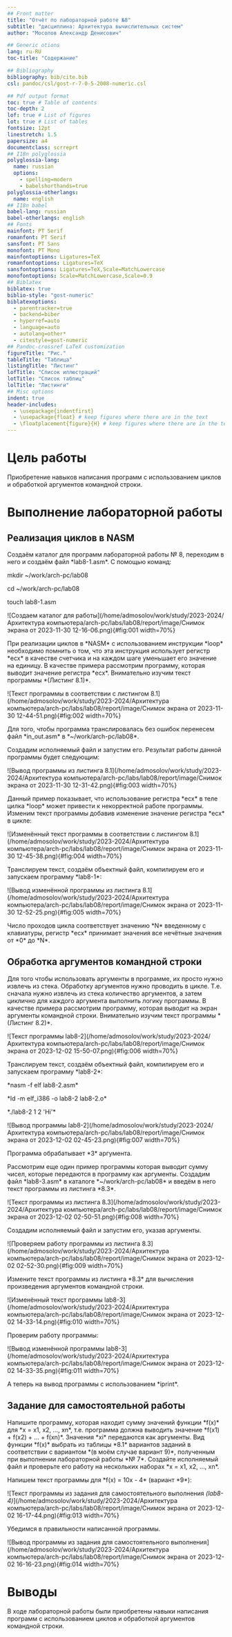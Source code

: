 ```yaml
---
## Front matter
title: "Отчёт по лабораторной работе №8"
subtitle: "дисциплина: Архитектура вычислительных систем"
author: "Мосолов Александр Денисович"

## Generic otions
lang: ru-RU
toc-title: "Содержание"

## Bibliography
bibliography: bib/cite.bib
csl: pandoc/csl/gost-r-7-0-5-2008-numeric.csl

## Pdf output format
toc: true # Table of contents
toc-depth: 2
lof: true # List of figures
lot: true # List of tables
fontsize: 12pt
linestretch: 1.5
papersize: a4
documentclass: scrreprt
## I18n polyglossia
polyglossia-lang:
  name: russian
  options:
	- spelling=modern
	- babelshorthands=true
polyglossia-otherlangs:
  name: english
## I18n babel
babel-lang: russian
babel-otherlangs: english
## Fonts
mainfont: PT Serif
romanfont: PT Serif
sansfont: PT Sans
monofont: PT Mono
mainfontoptions: Ligatures=TeX
romanfontoptions: Ligatures=TeX
sansfontoptions: Ligatures=TeX,Scale=MatchLowercase
monofontoptions: Scale=MatchLowercase,Scale=0.9
## Biblatex
biblatex: true
biblio-style: "gost-numeric"
biblatexoptions:
  - parentracker=true
  - backend=biber
  - hyperref=auto
  - language=auto
  - autolang=other*
  - citestyle=gost-numeric
## Pandoc-crossref LaTeX customization
figureTitle: "Рис."
tableTitle: "Таблица"
listingTitle: "Листинг"
lofTitle: "Список иллюстраций"
lotTitle: "Список таблиц"
lolTitle: "Листинги"
## Misc options
indent: true
header-includes:
  - \usepackage{indentfirst}
  - \usepackage{float} # keep figures where there are in the text
  - \floatplacement{figure}{H} # keep figures where there are in the text
---
```


# Цель работы

<p>Приобретение навыков написания программ с использованием циклов и обработкой аргументов командной строки.</p>

# Выполнение лабораторной работы

## Реализация циклов в NASM

<p>Создаём каталог для программ лабораторной работы № 8, переходим в него и
создаём файл *lab8-1.asm*. С помощью команд:</p>

<p>mkdir ~/work/arch-pc/lab08</p>
<p>cd ~/work/arch-pc/lab08</p>
<p>touch lab8-1.asm</p>

![Создаем каталог для работы](/home/admosolov/work/study/2023-2024/Архитектура компьютера/arch-pc/labs/lab08/report/image/Снимок экрана от 2023-11-30 12-16-06.png){#fig:001 width=70%}

<p>При реализации циклов в *NASM* с использованием инструкции *loop* необходимо помнить о том, что эта инструкция использует регистр *ecx* в качестве счетчика и на каждом шаге уменьшает его значение на единицу. В качестве примера рассмотрим программу, которая выводит значение регистра *ecx*. Внимательно изучим текст программы *(Листинг 8.1)*.</p>

![Текст программы в соответствии с листингом 8.1](/home/admosolov/work/study/2023-2024/Архитектура компьютера/arch-pc/labs/lab08/report/image/Снимок экрана от 2023-11-30 12-44-51.png){#fig:002 width=70%}

<p>Для того, чтобы программа транслировалась без ошибок перенесем файл *in_out.asm* в *~/work/arch-pc/lab08*.</p>
<p>Создадим исполняемый файл и запустим его. Результат работы данной программы будет следующим:</p>

![Вывод программы из листинга 8.1](/home/admosolov/work/study/2023-2024/Архитектура компьютера/arch-pc/labs/lab08/report/image/Снимок экрана от 2023-11-30 12-31-42.png){#fig:003 width=70%}

<p>Данный пример показывает, что использование регистра *ecx* в теле цилка *loop* может привести к некорректной работе программы. Изменим текст программы добавив изменение значение регистра *ecx* в цикле:</p>

![Изменённый текст программы в соответствии с листингом 8.1](/home/admosolov/work/study/2023-2024/Архитектура компьютера/arch-pc/labs/lab08/report/image/Снимок экрана от 2023-11-30 12-45-38.png){#fig:004 width=70%}

<p>Транслируем текст, создаём объектный файл, компилируем его и запускаем программу *lab8-1*:</p>

![Вывод изменённой программы из листинга 8.1](/home/admosolov/work/study/2023-2024/Архитектура компьютера/arch-pc/labs/lab08/report/image/Снимок экрана от 2023-11-30 12-52-25.png){#fig:005 width=70%}

<p>Число проходов цикла соответствует значению *N* введенному с клавиатуры, регистр *ecx* принимает значения все нечётные значения от *0* до *N*.</p>

## Обработка аргументов командной строки

<p>Для того чтобы использовать аргументы в программе, их просто нужно
извлечь из стека. Обработку аргументов нужно проводить в цикле. Т.е. сначала нужно извлечь из стека количество аргументов, а затем циклично для каждого аргумента выполнить логику программы. В качестве примера рассмотрим программу, которая выводит на экран аргументы командной строки. Внимательно изучим текст программы *(Листинг 8.2)*.</p>

![Текст программы lab8-2](/home/admosolov/work/study/2023-2024/Архитектура компьютера/arch-pc/labs/lab08/report/image/Снимок экрана от 2023-12-02 15-50-07.png){#fig:006 width=70%}

<p>Транслируем текст, создаём объектный файл, компилируем его и запускаем программу *lab8-2*:</p>
<p>*nasm -f elf lab8-2.asm*</p>
<p>*ld -m elf_i386 -o lab8-2 lab8-2.o*</p>
<p>*./lab8-2 1 2 'Hi'*</p>

![Вывод программы lab8-2](/home/admosolov/work/study/2023-2024/Архитектура компьютера/arch-pc/labs/lab08/report/image/Снимок экрана от 2023-12-02 02-45-23.png){#fig:007 width=70%}

<p>Программа обрабатывает *3* аргумента.</p>

<p>Рассмотрим еще один пример программы которая выводит сумму чисел, которые передаются в программу как аргументы. Создадим файл *lab8-3.asm* в каталоге *~/work/arch-pc/lab08* и введём в него текст программы из листинга *8.3*.</p>

![Текст программы из листинга 8.3](/home/admosolov/work/study/2023-2024/Архитектура компьютера/arch-pc/labs/lab08/report/image/Снимок экрана от 2023-12-02 02-50-51.png){#fig:008 width=70%}

<p>Создадим исполняемый файл и запустим его, указав аргументы.</p>

![Проверяем работу программы из листинга 8.3](/home/admosolov/work/study/2023-2024/Архитектура компьютера/arch-pc/labs/lab08/report/image/Снимок экрана от 2023-12-02 02-52-30.png){#fig:009 width=70%}

<p>Измените текст программы из листинга *8.3* для вычисления произведения аргументов командной строки.</p>

![Изменённый текст программы lab8-3](/home/admosolov/work/study/2023-2024/Архитектура компьютера/arch-pc/labs/lab08/report/image/Снимок экрана от 2023-12-02 14-33-14.png){#fig:010 width=70%}

<p>Проверим работу программы:</p>

![Вывод изменённой программы lab8-3](/home/admosolov/work/study/2023-2024/Архитектура компьютера/arch-pc/labs/lab08/report/image/Снимок экрана от 2023-12-02 14-33-35.png){#fig:011 width=70%}

<p>А теперь на вывод программы с использованием *iprint*.</p>

## Задание для самостоятельной работы

<p>Напишите программу, которая находит сумму значений функции *f(x)* для
*x = x1, x2, ..., xn*, т.е. программа должна выводить значение *f(x1) + f(x2) + ... + f(xn)*.
Значения *xi* передаются как аргументы. Вид функции *f(x)* выбрать из таблицы
*8.1* вариантов заданий в соответствии с вариантом *(в моём случае вариант 9)*, полученным при выполнении лабораторной работы *№ 7*. Создайте исполняемый файл и проверьте его работу на нескольких наборах *x = x1, x2, ..., xn*.</p>

<p>Напишем текст программы для *f(x) = 10x - 4* (вариант *9*):</p>

![Текст программы из задания для самостоятельного выполнения *(lab8-4)*](/home/admosolov/work/study/2023-2024/Архитектура компьютера/arch-pc/labs/lab08/report/image/Снимок экрана от 2023-12-02 16-17-44.png){#fig:013 width=70%}

<p>Убедимся в правильности написанной программы.</p>

![Вывод программы из задания для самостоятельного выполнения](/home/admosolov/work/study/2023-2024/Архитектура компьютера/arch-pc/labs/lab08/report/image/Снимок экрана от 2023-12-02 16-16-23.png){#fig:014 width=70%}

# Выводы

<p>В ходе лабораторной работы были приобретены навыки написания программ с использованием циклов и обработкой аргументов командной строки.</p>
